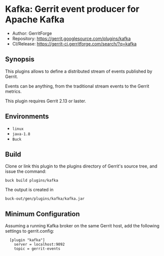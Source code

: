 Kafka: Gerrit event producer for Apache Kafka
=======================

* Author: GerritForge
* Repository: https://gerrit.googlesource.com/plugins/kafka
* CI/Release: https://gerrit-ci.gerritforge.com/search/?q=kafka

Synopsis
----------------------

This plugins allows to define a distributed stream of events
published by Gerrit.

Events can be anything, from the traditional stream events
to the Gerrit metrics.

This plugin requires Gerrit 2.13 or laster.

Environments
---------------------

* `linux`
* `java-1.8`
* `Buck`

Build
---------------------

Clone or link this plugin to the plugins directory of Gerrit's source
tree, and issue the command:


    buck build plugins/kafka

The output is created in

    buck-out/gen/plugins/kafka/kafka.jar

Minimum Configuration
---------------------
Assuming a running Kafka broker on the same Gerrit host, add the following
settings to gerrit.config:

```
  [plugin "kafka"]
    server = localhost:9092
    topic = gerrit-events
```

